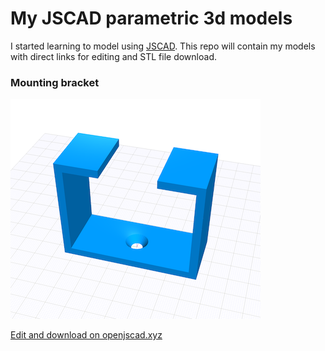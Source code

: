 # My JSCAD parametric 3d models

I started learning to model using [JSCAD](https://github.com/jscad/OpenJSCAD.org). This repo will contain my models with direct links for editing and STL file download.

### Mounting bracket

[![](/mounting-bracket/preview.png)](https://www.openjscad.xyz/?uri=https://raw.githubusercontent.com/Stanko/jscad-models/dev/mounting-bracket/index.js)

[Edit and download on openjscad.xyz](https://www.openjscad.xyz/?uri=https://raw.githubusercontent.com/Stanko/jscad-models/dev/mounting-bracket/index.js)
